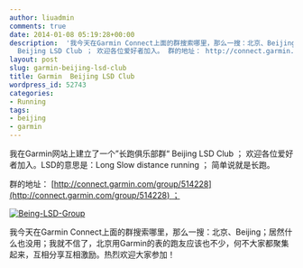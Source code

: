 ```yaml
---
author: liuadmin
comments: true
date: 2014-01-08 05:19:28+00:00
description:  '我今天在Garmin Connect上面的群搜索哪里，那么一搜：北京、Beijing；居然什么也没用；我就不信了，北京用Garmin的表的跑友应该也不少，何不大家都聚集起来，互相分享互相激励。热烈欢迎大家参加！我在Garmin网站上建立了一个”长跑俱乐部群“
  Beijing LSD Club ； 欢迎各位爱好者加入。 群的地址： http://connect.garmin.com/group/514228 '
layout: post
slug: garmin-beijing-lsd-club
title: Garmin  Beijing LSD Club
wordpress_id: 52743
categories:
- Running
tags:
- beijing
- garmin
---
```


我在Garmin网站上建立了一个”长跑俱乐部群“ Beijing LSD Club ； 欢迎各位爱好者加入。LSD的意思是：Long Slow distance running ； 简单说就是长跑。

群的地址： [http://connect.garmin.com/group/514228](http://connect.garmin.com/group/514228) ；

[![Being-LSD-Group](http://cdn1.martinliu.cn/wp-content/uploads/2014/01/Being-LSD-Group.png)](http://cdn1.martinliu.cn/wp-content/uploads/2014/01/Being-LSD-Group.png)



我今天在Garmin Connect上面的群搜索哪里，那么一搜：北京、Beijing；居然什么也没用；我就不信了，北京用Garmin的表的跑友应该也不少，何不大家都聚集起来，互相分享互相激励。热烈欢迎大家参加！
